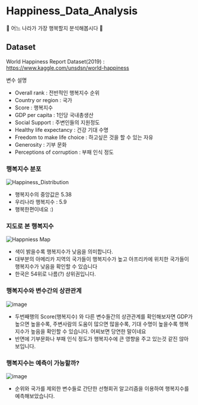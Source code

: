 # Happiness_Data_Analysis
🧐 어느 나라가 가장 행복할지 분석해봅시다 🧐

## Dataset
World Happiness Report Dataset(2019) : https://www.kaggle.com/unsdsn/world-happiness

변수 설명
- Overall rank : 전반적인 행복지수 순위
- Country or region : 국가
- Score : 행복지수
- GDP per capita : 1인당 국내총생산
- Social Support : 주변인들의 지원정도
- Healthy life expectancy : 건강 기대 수명
- Freedom to make life choice : 하고싶은 것을 할 수 있는 자유
- Generosity : 기부 문화
- Perceptions of corruption : 부패 인식 정도

### 행복지수 분포
![Happiness_Distribution](https://user-images.githubusercontent.com/18099627/105358634-c43aa100-5c39-11eb-8a6b-b06ddf46a2d8.png)

- 행복지수의 중앙값은 5.38
- 우리나라 행복지수 : 5.9
- 행복한편이네요 :)

### 지도로 본 행복지수
![Happniess Map](https://user-images.githubusercontent.com/18099627/105359114-6b1f3d00-5c3a-11eb-8a6e-f4076ceccc1e.png)

- 색이 밝을수록 행복지수가 낮음을 의미합니다.
- 대부분의 아메리카 지역의 국가들이 행복지수가 높고 아프리카에 위치한 국가들이 행복지수가 낮음을 확인할 수 있습니다
- 한국은 54위로 나름(?) 상위권입니다.

### 행복지수와 변수간의 상관관계
![image](https://user-images.githubusercontent.com/18099627/105359370-b89baa00-5c3a-11eb-959c-30139986c97a.png)

- 두번째행의 Score(행복지수) 와 다른 변수들간의 상관관계를 확인해보자면 GDP가 높으면 높을수록, 주변사람의 도움이 많으면 많을수록, 기대 수명이 높을수록 행복지수가 높음을 확인할 수 있습니다. 어찌보면 당연한 말이네요
- 반면에 기부문화나 부패 인식 정도가 행복지수에 큰 영향을 주고 있는것 같진 않아보입니다.

### 행복지수는 예측이 가능할까?
![image](https://user-images.githubusercontent.com/18099627/105359655-0adccb00-5c3b-11eb-916c-46a22d7f02d9.png)

- 순위와 국가를 제외한 변수들로 간단한 선형회귀 알고리즘을 이용하여 행복지수를 예측해보았습니다.


